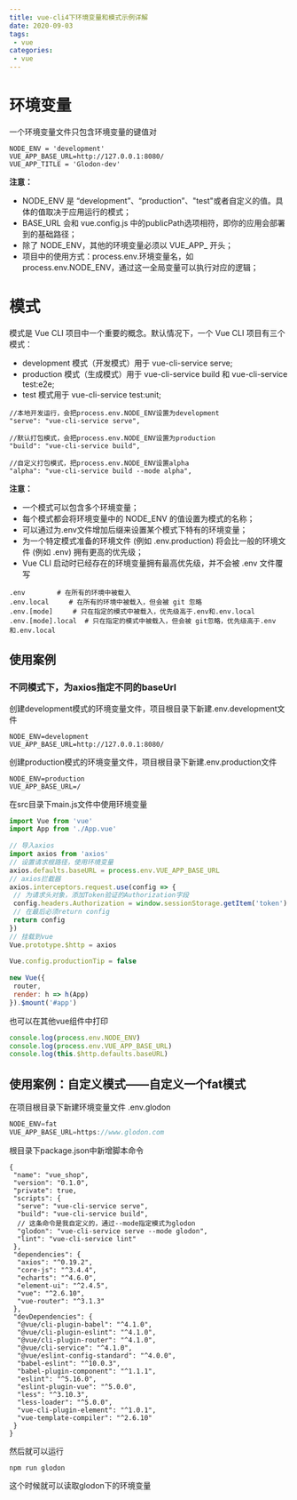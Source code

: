```yaml
---
title: vue-cli4下环境变量和模式示例详解 
date: 2020-09-03
tags:
 - vue
categories: 
 - vue
---
```


# 环境变量
一个环境变量文件只包含环境变量的键值对

```
NODE_ENV = 'development'
VUE_APP_BASE_URL=http://127.0.0.1:8080/
VUE_APP_TITLE = 'Glodon-dev'
```
**注意：**
- NODE_ENV  是 “development”、“production”、"test"或者自定义的值。具体的值取决于应用运行的模式；
- BASE_URL 会和 vue.config.js 中的publicPath选项相符，即你的应用会部署到的基础路径；
- 除了 NODE_ENV，其他的环境变量必须以 VUE_APP_ 开头；
- 项目中的使用方式：process.env.环境变量名，如process.env.NODE_ENV，通过这一全局变量可以执行对应的逻辑；


# 模式
模式是 Vue CLI 项目中一个重要的概念。默认情况下，一个 Vue CLI 项目有三个模式：
- development 模式（开发模式）用于 vue-cli-service serve;
- production 模式（生成模式）用于 vue-cli-service build 和 vue-cli-service test:e2e;
- test 模式用于 vue-cli-service test:unit;



```
//本地开发运行，会把process.env.NODE_ENV设置为development
"serve": "vue-cli-service serve", 

//默认打包模式，会把process.env.NODE_ENV设置为production
"build": "vue-cli-service build", 

//自定义打包模式，把process.env.NODE_ENV设置alpha
"alpha": "vue-cli-service build --mode alpha", 

```


**注意：**
- 一个模式可以包含多个环境变量；
- 每个模式都会将环境变量中的 NODE_ENV 的值设置为模式的名称；
- 可以通过为.env文件增加后缀来设置某个模式下特有的环境变量；
- 为一个特定模式准备的环境文件 (例如 .env.production) 将会比一般的环境文件 (例如 .env) 拥有更高的优先级；
- Vue CLI 启动时已经存在的环境变量拥有最高优先级，并不会被 .env 文件覆写


```
.env        # 在所有的环境中被载入
.env.local     # 在所有的环境中被载入，但会被 git 忽略
.env.[mode]     # 只在指定的模式中被载入，优先级高于.env和.env.local
.env.[mode].local  # 只在指定的模式中被载入，但会被 git忽略，优先级高于.env和.env.local
```
## 使用案例

### 不同模式下，为axios指定不同的baseUrl
创建development模式的环境变量文件，项目根目录下新建.env.development文件

```
NODE_ENV=development
VUE_APP_BASE_URL=http://127.0.0.1:8080/
```
创建production模式的环境变量文件，项目根目录下新建.env.production文件

```
NODE_ENV=production
VUE_APP_BASE_URL=/
```
在src目录下main.js文件中使用环境变量

```js
import Vue from 'vue'
import App from './App.vue'
 
// 导入axios
import axios from 'axios'
// 设置请求根路径，使用环境变量
axios.defaults.baseURL = process.env.VUE_APP_BASE_URL
// axios拦截器
axios.interceptors.request.use(config => {
 // 为请求头对象，添加Token验证的Authorization字段
 config.headers.Authorization = window.sessionStorage.getItem('token')
 // 在最后必须return config
 return config
})
// 挂载到vue
Vue.prototype.$http = axios
 
Vue.config.productionTip = false
 
new Vue({
 router,
 render: h => h(App)
}).$mount('#app')
```
也可以在其他vue组件中打印

```js
console.log(process.env.NODE_ENV)
console.log(process.env.VUE_APP_BASE_URL)
console.log(this.$http.defaults.baseURL)
```
## 使用案例：自定义模式——自定义一个fat模式
在项目根目录下新建环境变量文件 .env.glodon

```js
NODE_ENV=fat
VUE_APP_BASE_URL=https://www.glodon.com
```
根目录下package.json中新增脚本命令


```
{
 "name": "vue_shop",
 "version": "0.1.0",
 "private": true,
 "scripts": {
  "serve": "vue-cli-service serve",
  "build": "vue-cli-service build",
  // 这条命令是我自定义的，通过--mode指定模式为glodon
  "glodon": "vue-cli-service serve --mode glodon",
  "lint": "vue-cli-service lint"
 },
 "dependencies": {
  "axios": "^0.19.2",
  "core-js": "^3.4.4",
  "echarts": "^4.6.0",
  "element-ui": "^2.4.5",
  "vue": "^2.6.10",
  "vue-router": "^3.1.3"
 },
 "devDependencies": {
  "@vue/cli-plugin-babel": "^4.1.0",
  "@vue/cli-plugin-eslint": "^4.1.0",
  "@vue/cli-plugin-router": "^4.1.0",
  "@vue/cli-service": "^4.1.0",
  "@vue/eslint-config-standard": "^4.0.0",
  "babel-eslint": "^10.0.3",
  "babel-plugin-component": "^1.1.1",
  "eslint": "^5.16.0",
  "eslint-plugin-vue": "^5.0.0",
  "less": "^3.10.3",
  "less-loader": "^5.0.0",
  "vue-cli-plugin-element": "^1.0.1",
  "vue-template-compiler": "^2.6.10"
 }
}
```
然后就可以运行

```
npm run glodon
```
这个时候就可以读取glodon下的环境变量

